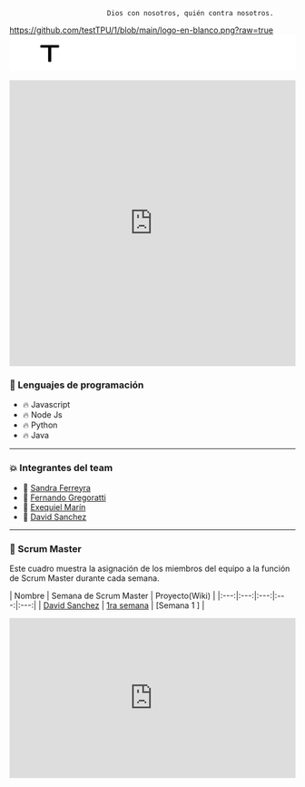                             Dios con nosotros, quién contra nosotros.

https://github.com/testTPU/1/blob/main/logo-en-blanco.png?raw=true
<img src="https://github.com/testTPU/1/blob/main/logo-en-blanco.png?raw=true">


<div style="width:100%;height:0;padding-bottom:100%;position:relative;"><iframe src="https://giphy.com/embed/bGgsc5mWoryfgKBx1u" width="100%" height="100%" style="position:absolute" frameBorder="0" class="giphy-embed" allowFullScreen></iframe></div><p><a href="https://giphy.com/gifs/computador-gu-tecnology-bGgsc5mWoryfgKBx1u"></a></p>

### :page_with_curl: Lenguajes de programación

- :fire: Javascript
- :fire: Node Js
- :fire: Python
- :fire: Java

---

### :collision: Integrantes del team

- :star2: [Sandra Ferreyra](https://github.com/sandraFerreyra) 
- :star2: [Fernando Gregoratti](https://github.com/mvkgamingarg)
- :star2: [Exequiel Marín](https://github.com/Exequiel3)
- :star2: [David Sanchez](https://github.com/nob322)

---

### :dizzy: Scrum Master

Este cuadro muestra la asignación de los miembros del equipo a la función de Scrum Master durante cada semana. 

| Nombre | Semana de Scrum Master | Proyecto(Wiki) |
|:---:|:---:|:---:|:---:|:---:|
| [David Sanchez](https://github.com/nob322) | [1ra semana](https://github.com/CodeSystem2022/Team-pro_Utn-Cuarto-Semestre) | [Semana 1 ] |








<div style="width:100%;height:0;padding-bottom:56%;position:relative;"><iframe src="https://giphy.com/embed/QpVUMRUJGokfqXyfa1" width="100%" height="100%" style="position:absolute" frameBorder="0" class="giphy-embed" allowFullScreen></iframe></div><p><a href="https://giphy.com/gifs/one-numbers-binary-code-QpVUMRUJGokfqXyfa1"></a></p>